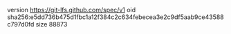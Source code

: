 version https://git-lfs.github.com/spec/v1
oid sha256:e5dd736b475d1fbc1a12f384c2c634febecea3e2c9df5aab9ce43588c797d0fd
size 88873
